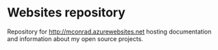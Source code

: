 # Websites repository

Repository for http://mconrad.azurewebsites.net hosting documentation and information about my open source projects.
